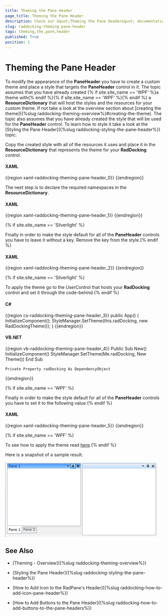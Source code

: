 ```yaml
---
title: Theming the Pane Header
page_title: Theming the Pane Header
description: Check our &quot;Theming the Pane Header&quot; documentation article for the RadDocking {{ site.framework_name }} control.
slug: raddocking-theming-pane-header
tags: theming,the,pane,header
published: True
position: 1
---
```


# Theming the Pane Header

To modify the appearance of the __PaneHeader__ you have to create a custom theme and place a style that targets the __PaneHeader__ control in it. The topic assumes that you have already created {% if site.site_name == 'WPF' %}a theme with{% endif %}{% if site.site_name == 'WPF' %}{% endif %} a __ResourceDictionary__ that will host the styles and the resources for your custom theme. If not take a look at the overview section about [creating the theme]({%slug raddocking-theming-overview%}#creating-the-theme). The topic also assumes that you have already created the style that will be used for the __PaneHeader__ control. To learn how to style it take a look at the [Styling the Pane Header]({%slug raddocking-styling-the-pane-header%}) topic.

Copy the created style with all of the resources it uses and place it in the __ResourceDictionary__ that represents the theme for your __RadDocking__ control.

#### __XAML__

{{region xaml-raddocking-theming-pane-header_0}}
	<ResourceDictionary xmlns="http://schemas.microsoft.com/winfx/2006/xaml/presentation"
	    xmlns:x="http://schemas.microsoft.com/winfx/2006/xaml">
	    <!--Paste the style and all of the resources it uses here. -->
	    <Style x:Key="PaneHeaderStyle" TargetType="telerik:PaneHeader">
	        <!--...-->
	    </Style>
	</ResourceDictionary>
{{endregion}}

The next step is to declare the required namespaces in the __ResourceDictionary__.

#### __XAML__

{{region xaml-raddocking-theming-pane-header_1}}
	<ResourceDictionary xmlns="http://schemas.microsoft.com/winfx/2006/xaml/presentation"
	    xmlns:x="http://schemas.microsoft.com/winfx/2006/xaml"
	    xmlns:telerik="http://schemas.telerik.com/2008/xaml/presentation">
	    <!--...-->
	</ResourceDictionary>
{{endregion}}

{% if site.site_name == 'Silverlight' %}

Finally in order to make the style default for all of the __PaneHeader__ controls you have to leave it without a key. Remove the key from the style.{% endif %}

#### __XAML__

{{region xaml-raddocking-theming-pane-header_2}}
	<Style TargetType="telerik:PaneHeader">
	    <!--...-->
	</Style>
{{endregion}}

{% if site.site_name == 'Silverlight' %}

To apply the theme go to the UserControl that hosts your __RadDocking__ control and set it through the code-behind.{% endif %}

#### __C#__

{{region cs-raddocking-theming-pane-header_3}}
	public App()
	{
	    InitializeComponent();
	    StyleManager.SetTheme(this.radDocking, new RadDockingTheme());
	}
{{endregion}}

#### __VB.NET__

{{region vb-raddocking-theming-pane-header_4}}
	Public Sub New()
		InitializeComponent()
		StyleManager.SetTheme(Me.radDocking, New Theme())
	End Sub
	
	Private Property radDocking As DependencyObject
{{endregion}}

{% if site.site_name == 'WPF' %}

Finally in order to make the style default for all of the __PaneHeader__ controls you have to set it to the following value.{% endif %}

#### __XAML__

{{region xaml-raddocking-theming-pane-header_5}}
	<Style x:Key="{telerik:ThemeResourceKey ThemeType={x:Type local:RadDockingTheme}, ElementType={x:Type telerik:PaneHeader}}"
	       TargetType="{x:Type telerik:PaneHeader}">
	    <!--...-->
	</Style>
{{endregion}}

{% if site.site_name == 'WPF' %}

To see how to apply the theme read [here](#ApplyingTheme).{% endif %}

Here is a snapshot of a sample result.

![](images/RadDocking_ThemingPaneHeader_01.png)

## See Also

 * [Theming - Overview]({%slug raddocking-theming-overview%})

 * [Styling the Pane Header]({%slug raddocking-styling-the-pane-header%})

 * [How to Add Icon to the RadPane's Header]({%slug raddocking-how-to-add-icon-pane-header%})

 * [How to Add Buttons to the Pane Header]({%slug raddocking-how-to-add-buttons-to-the-pane-headers%})
